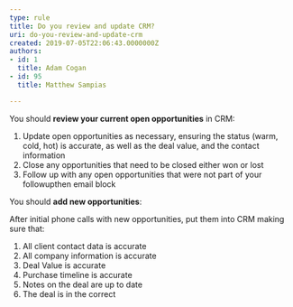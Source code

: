 ```yaml
---
type: rule
title: Do you review and update CRM?
uri: do-you-review-and-update-crm
created: 2019-07-05T22:06:43.0000000Z
authors:
- id: 1
  title: Adam Cogan
- id: 95
  title: Matthew Sampias

---
```


​You should **review your current open opportunities** in CRM:
 
1. Update open opportunities as necessary, ensuring the status (warm, cold, hot) is accurate, as well as the deal value, and the contact information
2. Close any opportunities that need to be closed either won or lost
3. Follow up with any open opportunities that were not part of your followupthen email block


​You should **add new opportunities**:

After initial phone calls with new opportunities, put them into CRM making sure that:

1. All client contact data is accurate
2. All company information is accurate
3. Deal Value is accurate
4. Purchase timeline is accurate
5. Notes on the deal are up to date
6. The deal is in the correct ​
